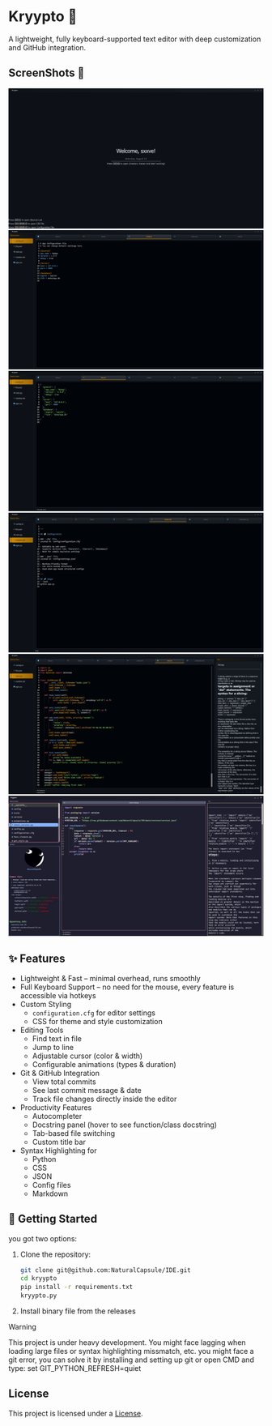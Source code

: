 # Kryypto 📝
A lightweight, fully keyboard-supported text editor with deep customization and GitHub integration.

## ScreenShots 📸
![Kryypto 1](icons/app/readme/kr1.PNG)
![Kryypto 2](icons/app/readme/kr2.PNG)
![Kryypto 3](icons/app/readme/kr3.PNG)
![Kryypto 4](icons/app/readme/kr4.PNG)
![Kryypto 5](icons/app/readme/kr5.PNG)
![Kryypto 7](icons/app/readme/kr7.PNG)

## ✨ Features

- Lightweight & Fast – minimal overhead, runs smoothly
- Full Keyboard Support – no need for the mouse, every feature is accessible via hotkeys
- Custom Styling
  - `configuration.cfg` for editor settings
  - CSS for theme and style customization
- Editing Tools
  - Find text in file
  - Jump to line
  - Adjustable cursor (color & width)
  - Configurable animations (types & duration)
- Git & GitHub Integration
  - View total commits
  - See last commit message & date
  - Track file changes directly inside the editor
- Productivity Features
  - Autocompleter
  - Docstring panel (hover to see function/class docstring)
  - Tab-based file switching
  - Custom title bar
- Syntax Highlighting for
  - Python
  - CSS
  - JSON
  - Config files
  - Markdown

## 🚀 Getting Started

you got two options:

1. Clone the repository:
   ```bash
   git clone git@github.com:NaturalCapsule/IDE.git
   cd kryypto
   pip install -r requirements.txt
   kryypto.py

2. Install binary file from the releases

> [!WARNING]
> This project is under heavy development. You might face lagging when loading large files or syntax highlighting missmatch, etc.
> you might face a git error, you can solve it by installing and setting up git or open CMD and type: set GIT_PYTHON_REFRESH=quiet


## License

This project is licensed under a [License](LICENSE.txt).